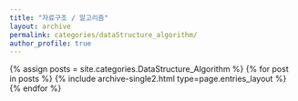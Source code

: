 ```yaml
---
title: "자료구조 / 알고리즘"
layout: archive
permalink: categories/dataStructure_algorithm/
author_profile: true
---
```


{% assign posts = site.categories.DataStructure_Algorithm %}
{% for post in posts %} {% include archive-single2.html type=page.entries_layout %} {% endfor %}